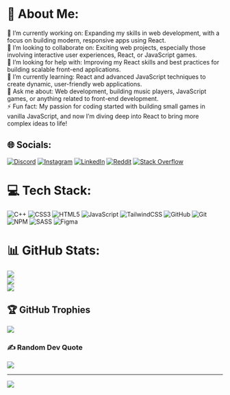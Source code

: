 # 💫 About Me:

🔭 I’m currently working on: Expanding my skills in web development, with a focus on building modern, responsive apps using React.<br>👯 I’m looking to collaborate on: Exciting web projects, especially those involving interactive user experiences, React, or JavaScript games.<br>🤝 I’m looking for help with: Improving my React skills and best practices for building scalable front-end applications.<br>🌱 I’m currently learning: React and advanced JavaScript techniques to create dynamic, user-friendly web applications.<br>💬 Ask me about: Web development, building music players, JavaScript games, or anything related to front-end development.<br>⚡ Fun fact: My passion for coding started with building small games in vanilla JavaScript, and now I’m diving deep into React to bring more complex ideas to life!

## 🌐 Socials:

[![Discord](https://img.shields.io/badge/Discord-%237289DA.svg?logo=discord&logoColor=white)](https://discord.gg/hsnaregia) [![Instagram](https://img.shields.io/badge/Instagram-%23E4405F.svg?logo=Instagram&logoColor=white)](https://instagram.com/hsn_izd) [![LinkedIn](https://img.shields.io/badge/LinkedIn-%230077B5.svg?logo=linkedin&logoColor=white)](https://linkedin.com/in/hosein-izd) [![Reddit](https://img.shields.io/badge/Reddit-%23FF4500.svg?logo=Reddit&logoColor=white)](https://reddit.com/user/that_hsn_guy) [![Stack Overflow](https://img.shields.io/badge/-Stackoverflow-FE7A16?logo=stack-overflow&logoColor=white)](https://stackoverflow.com/users/21491116)

# 💻 Tech Stack:

![C++](https://img.shields.io/badge/c++-%2300599C.svg?style=for-the-badge&logo=c%2B%2B&logoColor=white) ![CSS3](https://img.shields.io/badge/css3-%231572B6.svg?style=for-the-badge&logo=css3&logoColor=white) ![HTML5](https://img.shields.io/badge/html5-%23E34F26.svg?style=for-the-badge&logo=html5&logoColor=white) ![JavaScript](https://img.shields.io/badge/javascript-%23323330.svg?style=for-the-badge&logo=javascript&logoColor=%23F7DF1E) ![TailwindCSS](https://img.shields.io/badge/tailwindcss-%2338B2AC.svg?style=for-the-badge&logo=tailwind-css&logoColor=white) ![GitHub](https://img.shields.io/badge/github-%23121011.svg?style=for-the-badge&logo=github&logoColor=white) ![Git](https://img.shields.io/badge/git-%23F05033.svg?style=for-the-badge&logo=git&logoColor=white) ![NPM](https://img.shields.io/badge/NPM-%23CB3837.svg?style=for-the-badge&logo=npm&logoColor=white) ![SASS](https://img.shields.io/badge/SASS-hotpink.svg?style=for-the-badge&logo=SASS&logoColor=white) ![Figma](https://img.shields.io/badge/figma-%23F24E1E.svg?style=for-the-badge&logo=figma&logoColor=white)

# 📊 GitHub Stats:

![](https://github-readme-stats.vercel.app/api?username=hsnaregia&theme=nightowl&hide_border=true&include_all_commits=true&count_private=false)<br/>
![](https://github-readme-streak-stats.herokuapp.com/?user=hsnaregia&theme=nightowl&hide_border=true)<br/>
![](https://github-readme-stats.vercel.app/api/top-langs/?username=hsnaregia&theme=nightowl&hide_border=true&include_all_commits=true&count_private=false&layout=compact)

## 🏆 GitHub Trophies

![](https://github-profile-trophy.vercel.app/?username=hsnaregia&theme=radical&no-frame=false&no-bg=true&margin-w=4)

### ✍️ Random Dev Quote

![](https://quotes-github-readme.vercel.app/api?type=vetical&theme=radical)

---

[![](https://visitcount.itsvg.in/api?id=hsnaregia&icon=10&color=13)](https://visitcount.itsvg.in)

<!-- Proudly created with GPRM ( https://gprm.itsvg.in ) -->

